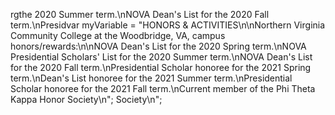rgthe 2020 Summer term.\nNOVA Dean\'s List for the 2020 Fall term.\nPresidvar myVariable = "HONORS & ACTIVITIES\n\nNorthern Virginia Community College at the Woodbridge, VA, campus honors\/rewards:\n\nNOVA Dean\'s List for the 2020 Spring term.\nNOVA Presidential Scholars\' List for the 2020 Summer term.\nNOVA Dean\'s List for the 2020 Fall term.\nPresidential Scholar honoree for the 2021 Spring term.\nDean\'s List honoree for the 2021 Summer term.\nPresidential Scholar honoree for the 2021 Fall term.\nCurrent member of the Phi Theta Kappa Honor Society\n"; Society\n";